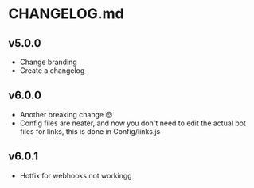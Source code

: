 # CHANGELOG.md

## v5.0.0
- Change branding
- Create a changelog

## v6.0.0
- Another breaking change 😒
- Config files are neater, and now you don't need to edit the actual bot files for links, this is done in Config/links.js

## v6.0.1
- Hotfix for webhooks not workingg
